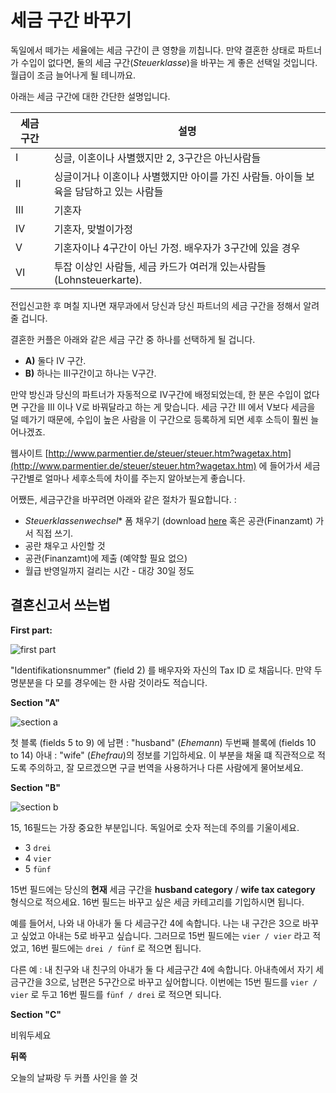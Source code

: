 # 세금 구간 바꾸기

독일에서 떼가는 세율에는 세금 구간이 큰 영향을 끼칩니다. 만약 결혼한 상태로 파트너가 수입이 없다면, 둘의 세금 구간(*Steuerklasse*)을 바꾸는 게 좋은 선택일 것입니다. 월급이 조금 늘어나게 될 테니까요.

아래는 세금 구간에 대한 간단한 설명입니다.

| 세금 구간 |  설명  |
|-----------|---------------------------------------------------------------------------------------------------------------------|
| I         | 싱글, 이혼이나 사별했지만 2, 3구간은 아닌사람들       |
| II        | 싱글이거나 이혼이나 사별했지만 아이를 가진 사람들. 아이들 보육을 담담하고 있는 사람들      |
| III       | 기혼자                                                                                            |
| IV        | 기혼자, 맞벌이가정  |
| V         | 기혼자이나 4구간이 아닌 가정. 배우자가 3구간에 있을 경우 |
| VI        | 투잡 이상인 사람들, 세금 카드가 여러개 있는사람들 (Lohnsteuerkarte).      |


전입신고한 후 며칠 지나면 재무과에서 당신과 당신 파트너의 세금 구간을 정해서 알려줄 겁니다.

결혼한 커플은 아래와 같은 세금 구간 중 하나를 선택하게 될 겁니다.

 - **A)** 둘다 IV 구간.
 - **B)** 하나는 III구간이고 하나는 V구간.

만약 방신과 당신의 파트너가 자동적으로 IV구간에 배정되었는데, 한 분은 수입이 없다면 구간을 III 이나 V로 바꿔달라고 하는 게 맞습니다. 세금 구간 III 에서 V보다 세금을 덜 떼가기 때문에, 수입이 높은 사람을 이 구간으로 등록하게 되면 세후 소득이 훨씬 늘어나겠죠.

웹사이트 [http://www.parmentier.de/steuer/steuer.htm?wagetax.htm](http://www.parmentier.de/steuer/steuer.htm?wagetax.htm) 에 들어가서 세금 구간별로 얼마나 세후소득에 차이를 주는지 알아보는게 좋습니다.

어쨌든, 세금구간을 바꾸려면 아래와 같은 절차가 필요합니다. :
 - *Steuerklassenwechsel** 폼 채우기 (download [here](https://github.com/marlonbernardes/awesome-berlin/raw/master/files/steuerklassenwechsel.pdf) 혹은 공관(Finanzamt) 가서 직접 쓰기.
 - 공란 채우고 사인할 것
 - 공관(Finanzamt)에 제출 (예약할 필요 없으)
 - 월급 반영일까지 걸리는 시간 - 대강 30일 정도

## 결혼신고서 쓰는법

**First part:**

![first part](https://cloud.githubusercontent.com/assets/2975955/18363615/1de91f8e-760b-11e6-8fc5-1c1f0a6092ca.png)

"Identifikationsnummer" (field 2) 를 배우자와 자신의 Tax ID 로 채웁니다. 만약 두명분분을 다 모를 경우에는 한 사람 것이라도 적습니다.

**Section "A"**

![section a](https://cloud.githubusercontent.com/assets/2975955/18363977/bbe41c92-760c-11e6-9d5e-aa85fd612b80.png)

첫 블록 (fields 5 to 9) 에 남편 : "husband" (*Ehemann*) 두번째 블록에 (fields 10 to 14) 아내 :  "wife" (*Ehefrau*)의 정보를 기입하세요. 이 부분을 채울 떄 직관적으로 적도록 주의하고, 잘 모르겠으면 구글 번역을 사용하거나 다른 사람에게 물어보세요.

**Section "B"**

![section b](https://cloud.githubusercontent.com/assets/2975955/18365030/37e86650-7611-11e6-9db1-0e64e2178541.png)

15, 16필드는 가장 중요한 부분입니다. 독일어로 숫자 적는데 주의를 기울이세요.

 - 3  `drei`
 - 4  `vier`
 - 5  `fünf`

15번 필드에는 당신의 **현재** 세금 구간을 **husband category** / **wife tax category** 형식으로 적으세요.
16번 필드는 바꾸고 싶은 세금 카테고리를 기입하시면 됩니다.

예를 들어서, 나와 내 아내가 둘 다 세금구간 4에 속합니다. 나는 내 구간은 3으로 바꾸고 싶었고 아내는 5로 바꾸고 싶습니다. 그러므로 15번 필드에는 `vier / vier` 라고 적었고, 16번 필드에는 `drei / fünf` 로 적으면 됩니다.

다른 예 : 내 친구와 내 친구의 아내가 둘 다 세금구간 4에 속합니다. 아내측에서 자기 세금구간을 3으로, 남편은 5구간으로 바꾸고 싶어합니다. 이번에는 15번 필드를 `vier / vier` 로 두고 16번 필드를 `fünf / drei` 로 적으면 되니다.

**Section "C"**

비워두세요

**뒤쪽**

오늘의 날짜랑 두 커플 사인을 쓸 것